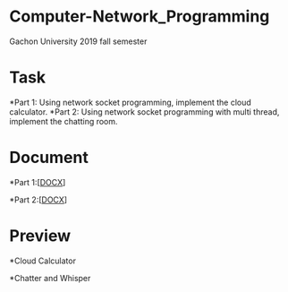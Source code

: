 # Computer-Network_Programming
Gachon University 2019 fall semester

# Task
*Part 1: Using network socket programming, implement the cloud calculator.
*Part 2: Using network socket programming with multi thread, implement the chatting room.

# Document
*Part 1:[[DOCX](https://drive.google.com/file/d/1gBV4pMRFQ84p4Nfy5gUb0l-ScYRZ1Xq3/view?usp=sharing)]

*Part 2:[[DOCX](https://drive.google.com/file/d/1sHv0kcCrC40R5AHoypQ3BbfcZOWnrKM1/view?usp=sharing)]

# Preview
*Cloud Calculator



*Chatter and Whisper
